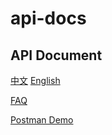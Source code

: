 # api-docs

## API Document
[中文](https://github.com/tokok-official/api-docs/blob/main/docs/api.v1.cn.md)
[English](https://github.com/tokok-official/api-docs/blob/main/docs/api.v1.en.md)


[FAQ](https://github.com/tokok-official/api-docs/blob/main/FAQ.md)


[Postman Demo](https://github.com/tokok-official/api-docs/blob/main/API.postman_collection.json) 
